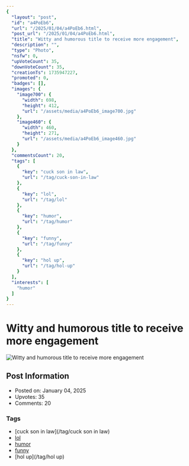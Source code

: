 ```yaml
---
{
  "layout": "post",
  "id": "a4PoEb6",
  "url": "/2025/01/04/a4PoEb6.html",
  "post_url": "/2025/01/04/a4PoEb6.html",
  "title": "Witty and humorous title to receive more engagement",
  "description": "",
  "type": "Photo",
  "nsfw": 0,
  "upVoteCount": 35,
  "downVoteCount": 35,
  "creationTs": 1735947227,
  "promoted": 0,
  "badges": [],
  "images": {
    "image700": {
      "width": 698,
      "height": 412,
      "url": "/assets/media/a4PoEb6_image700.jpg"
    },
    "image460": {
      "width": 460,
      "height": 271,
      "url": "/assets/media/a4PoEb6_image460.jpg"
    }
  },
  "commentsCount": 20,
  "tags": [
    {
      "key": "cuck son in law",
      "url": "/tag/cuck-son-in-law"
    },
    {
      "key": "lol",
      "url": "/tag/lol"
    },
    {
      "key": "humor",
      "url": "/tag/humor"
    },
    {
      "key": "funny",
      "url": "/tag/funny"
    },
    {
      "key": "hol up",
      "url": "/tag/hol-up"
    }
  ],
  "interests": [
    "humor"
  ]
}
---
```


# Witty and humorous title to receive more engagement

![Witty and humorous title to receive more engagement](/assets/media/a4PoEb6_image700.jpg)

## Post Information

- Posted on: January 04, 2025
- Upvotes: 35
- Comments: 20

### Tags

- [cuck son in law](/tag/cuck son in law)
- [lol](/tag/lol)
- [humor](/tag/humor)
- [funny](/tag/funny)
- [hol up](/tag/hol up)
